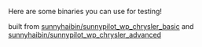 Here are some binaries you can use for testing!

built from [sunnyhaibin/sunnypilot_wp_chrysler_basic](https://github.com/sunnypilot/panda/tree/sunnypilot_wp_chrysler_basic)
and [sunnyhaibin/sunnypilot_wp_chrysler_advanced](https://github.com/sunnypilot/panda/tree/sunnypilot_wp_chrysler_advanced)
